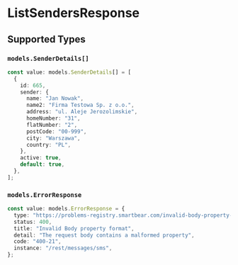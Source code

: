 # ListSendersResponse


## Supported Types

### `models.SenderDetails[]`

```typescript
const value: models.SenderDetails[] = [
  {
    id: 665,
    sender: {
      name: "Jan Nowak",
      name2: "Firma Testowa Sp. z o.o.",
      address: "ul. Aleje Jerozolimskie",
      homeNumber: "31",
      flatNumber: "2",
      postCode: "00-999",
      city: "Warszawa",
      country: "PL",
    },
    active: true,
    default: true,
  },
];
```

### `models.ErrorResponse`

```typescript
const value: models.ErrorResponse = {
  type: "https://problems-registry.smartbear.com/invalid-body-property-format",
  status: 400,
  title: "Invalid Body property format",
  detail: "The request body contains a malformed property",
  code: "400-21",
  instance: "/rest/messages/sms",
};
```

